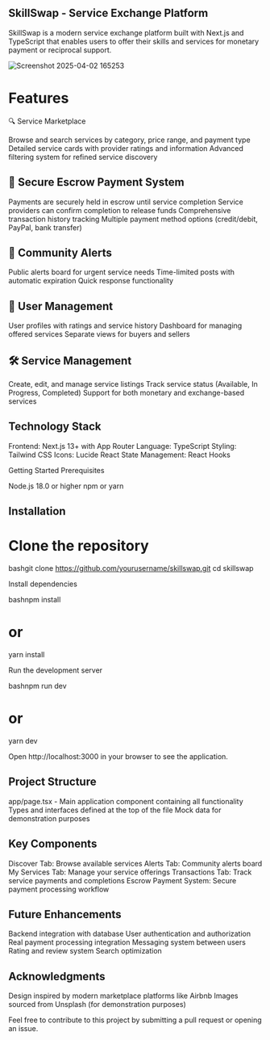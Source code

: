 ## SkillSwap - Service Exchange Platform
SkillSwap is a modern service exchange platform built with Next.js and TypeScript that enables users to offer their skills and services for monetary payment or reciprocal support.

![Screenshot 2025-04-02 165253](https://github.com/user-attachments/assets/7913768d-de12-4ed7-83d2-ebc68c65428a)


# Features
🔍 Service Marketplace

Browse and search services by category, price range, and payment type
Detailed service cards with provider ratings and information
Advanced filtering system for refined service discovery

## 💸 Secure Escrow Payment System

Payments are securely held in escrow until service completion
Service providers can confirm completion to release funds
Comprehensive transaction history tracking
Multiple payment method options (credit/debit, PayPal, bank transfer)

## 📢 Community Alerts

Public alerts board for urgent service needs
Time-limited posts with automatic expiration
Quick response functionality

## 👤 User Management

User profiles with ratings and service history
Dashboard for managing offered services
Separate views for buyers and sellers

## 🛠️ Service Management

Create, edit, and manage service listings
Track service status (Available, In Progress, Completed)
Support for both monetary and exchange-based services

## Technology Stack

Frontend: Next.js 13+ with App Router
Language: TypeScript
Styling: Tailwind CSS
Icons: Lucide React
State Management: React Hooks

Getting Started
Prerequisites

Node.js 18.0 or higher
npm or yarn

## Installation

# Clone the repository

bashgit clone https://github.com/yourusername/skillswap.git
cd skillswap

Install dependencies

bashnpm install
# or
yarn install

Run the development server

bashnpm run dev
# or
yarn dev

Open http://localhost:3000 in your browser to see the application.

## Project Structure

app/page.tsx - Main application component containing all functionality
Types and interfaces defined at the top of the file
Mock data for demonstration purposes

## Key Components

Discover Tab: Browse available services
Alerts Tab: Community alerts board
My Services Tab: Manage your service offerings
Transactions Tab: Track service payments and completions
Escrow Payment System: Secure payment processing workflow

## Future Enhancements

Backend integration with database
User authentication and authorization
Real payment processing integration
Messaging system between users
Rating and review system
Search optimization

## Acknowledgments

Design inspired by modern marketplace platforms like Airbnb
Images sourced from Unsplash (for demonstration purposes)


Feel free to contribute to this project by submitting a pull request or opening an issue.
